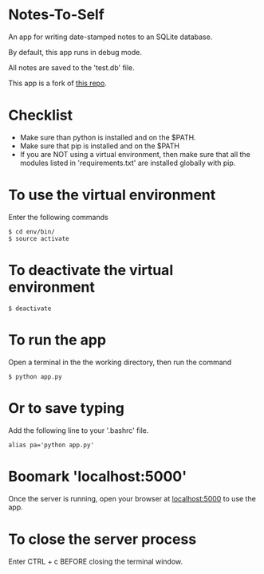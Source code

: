 # Notes-To-Self

An app for writing date-stamped notes to an SQLite database.

By default, this app runs in debug mode.

All notes are saved to the 'test.db' file.

This app is a fork of [this repo](https://github.com/jakerieger/FlaskIntroduction).

# Checklist

- Make sure than python is installed and on the $PATH.
- Make sure that pip is installed and on the $PATH
- If you are NOT using a virtual environment, then make sure that all the modules listed in 'requirements.txt' are installed globally with pip.

# To use the virtual environment

Enter the following commands

```
$ cd env/bin/
$ source activate

```

# To deactivate the virtual environment

```
$ deactivate

```

# To run the app

Open a terminal in the the working directory, then run the command

```
$ python app.py

```

# Or to save typing

Add the following line to your '.bashrc' file.

```
alias pa='python app.py'

```

# Boomark 'localhost:5000'

Once the server is running, open your browser at [localhost:5000](http://localhost:5000/) to use the app.


# To close the server process

Enter CTRL + c BEFORE closing the terminal window.
